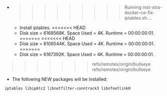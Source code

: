 * >>>>>>>>> Running inst-xtra-docker-ce-fix-iptables.sh ...
  * Install iptables.
<<<<<<< HEAD
  * Disk size = 6168568K. Space Used = 4K. Runtime = 00:00:00:01.
=======
<<<<<<< HEAD
  * Disk size = 6106544K. Space Used = 4K. Runtime = 00:00:00:01.
=======
  * Disk size = 6167392K. Space Used = 4K. Runtime = 00:00:00:01.
>>>>>>> refs/remotes/origin/bullseye
>>>>>>> refs/remotes/origin/bullseye
  * The following NEW packages will be installed:
  ```bash
iptables libip6tc2 libnetfilter-conntrack3 libnfnetlink0
  ```
